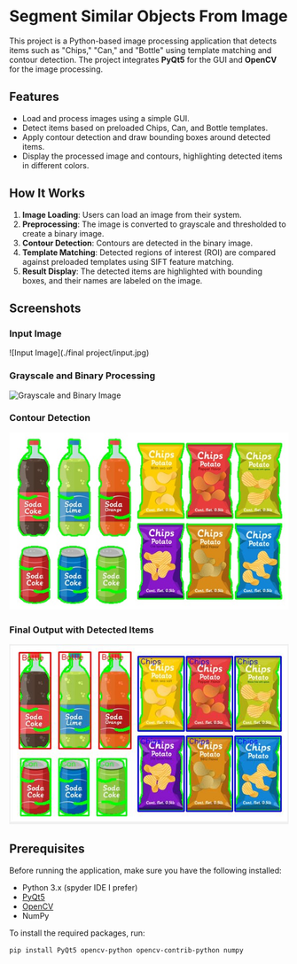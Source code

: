# Segment Similar Objects From Image

This project is a Python-based image processing application that detects items such as "Chips," "Can," and "Bottle" using template matching and contour detection. 
The project integrates **PyQt5** for the GUI and **OpenCV** for the image processing.

## Features

- Load and process images using a simple GUI.
- Detect items based on preloaded Chips, Can, and Bottle templates.
- Apply contour detection and draw bounding boxes around detected items.
- Display the processed image and contours, highlighting detected items in different colors.

## How It Works

1. **Image Loading**: Users can load an image from their system.
2. **Preprocessing**: The image is converted to grayscale and thresholded to create a binary image.
3. **Contour Detection**: Contours are detected in the binary image.
4. **Template Matching**: Detected regions of interest (ROI) are compared against preloaded templates using SIFT feature matching.
5. **Result Display**: The detected items are highlighted with bounding boxes, and their names are labeled on the image.

## Screenshots

### Input Image
![Input Image](./final project/input.jpg)

### Grayscale and Binary Processing
![Grayscale and Binary Image](./final_project/_binary_image.jpg)

### Contour Detection
![Contour Detection](./final_project/contour_image.jpg)

### Final Output with Detected Items
![Detected Items](./final_project/output.JPG)


## Prerequisites

Before running the application, make sure you have the following installed:

- Python 3.x (spyder IDE I prefer)
- [PyQt5](https://pypi.org/project/PyQt5/)
- [OpenCV](https://pypi.org/project/opencv-python/)
- NumPy


To install the required packages, run:

```bash
pip install PyQt5 opencv-python opencv-contrib-python numpy
